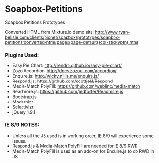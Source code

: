 Soapbox-Petitions
=================

Soapbox Petitions Prototypes

Converted HTML from Mixture.io demo site:
http://www.ryan-belisle.com/clients/picnet/soapbox/prototypes/soapbox-petitions/converted-html/pages/page-default(1col-stickybtn).html

### Plugins Used: ###

* Easy Pie Chart: http://rendro.github.io/easy-pie-chart/
* Zozo Accordion: http://docs.zozoui.com/accordion/
* Enquire.js: http://wicky.nillia.ms/enquire.js/
* Respond.js: https://github.com/scottjehl/Respond
* Media-Match PolyFill: https://github.com/weblinc/media-match
* Readmore.js: https://github.com/jedfoster/Readmore.js
* Bootstrap.js
* Modernizr
* Selectivizr
* jQuery 1.9.1

### IE 8/9 NOTES: ###

* Unless all the JS used is in working order, IE 8/9 will experience some issues.
* Respond.js & Media-Match PolyFill are needed for IE 8/9 RWD
* Media-Match PolyFill is used as an add-on for Enquire.js to do RWD in JS
